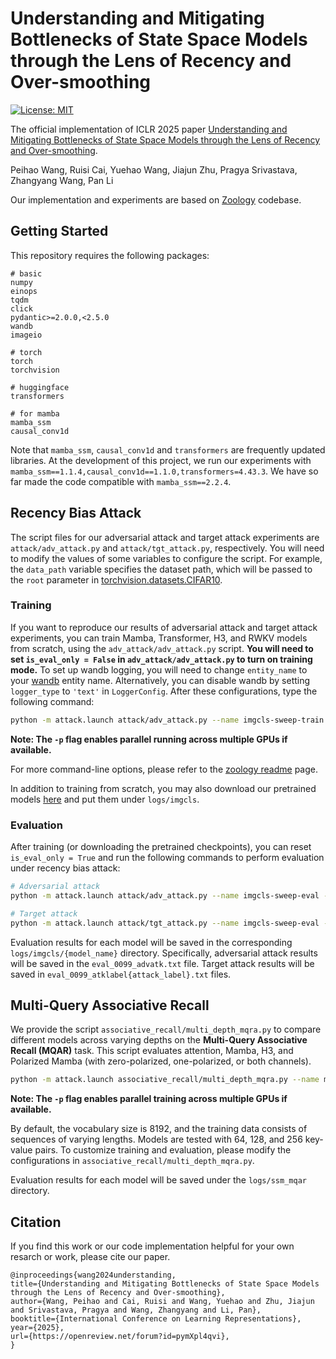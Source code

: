 # Understanding and Mitigating Bottlenecks of State Space Models through the Lens of Recency and Over-smoothing

[![License: MIT](https://img.shields.io/badge/License-MIT-green.svg)](https://opensource.org/licenses/MIT)

The official implementation of ICLR 2025 paper [Understanding and Mitigating Bottlenecks of State Space Models through the Lens of Recency and Over-smoothing](https://arxiv.org/abs/2501.00658).

Peihao Wang, Ruisi Cai, Yuehao Wang, Jiajun Zhu, Pragya Srivastava, Zhangyang Wang, Pan Li

Our implementation and experiments are based on [Zoology](https://github.com/HazyResearch/zoology) codebase. 


## Getting Started

This repository requires the following packages:

```
# basic
numpy
einops
tqdm
click
pydantic>=2.0.0,<2.5.0
wandb
imageio

# torch
torch
torchvision

# huggingface
transformers

# for mamba
mamba_ssm
causal_conv1d
```

Note that `mamba_ssm`, `causal_conv1d` and `transformers` are frequently updated libraries. At the development of this project, we run our experiments with `mamba_ssm==1.1.4,causal_conv1d==1.1.0,transformers=4.43.3`. We have so far made the code compatible with `mamba_ssm==2.2.4`.

## Recency Bias Attack

The script files for our adversarial attack and target attack experiments are `attack/adv_attack.py` and `attack/tgt_attack.py`, respectively. You will need to modify the values of some variables to configure the script. For example, the `data_path` variable specifies the dataset path, which will be passed to the `root` parameter in [torchvision.datasets.CIFAR10](https://pytorch.org/vision/main/generated/torchvision.datasets.CIFAR10.html).


### Training

If you want to reproduce our results of adversarial attack and target attack experiments, you can train Mamba, Transformer, H3, and RWKV models from scratch, using the `adv_attack/adv_attack.py` script. **You will need to set `is_eval_only = False` in `adv_attack/adv_attack.py` to turn on training mode.** To set up wandb logging, you will need to change `entity_name` to your [wandb](https://wandb.ai/site/) entity name. Alternatively, you can disable wandb by setting `logger_type` to `'text'` in `LoggerConfig`. After these configurations, type the following command:

```bash
python -m attack.launch attack/adv_attack.py --name imgcls-sweep-train -p --gpus 0,1,2,3
```

**Note: The `-p` flag enables parallel running across multiple GPUs if available.**

For more command-line options, please refer to the [zoology readme](https://github.com/HazyResearch/zoology/blob/main/README.md) page.

In addition to training from scratch, you may also download our pretrained models [here]() and put them under `logs/imgcls`.


### Evaluation

After training (or downloading the pretrained checkpoints), you can reset `is_eval_only = True` and run the following commands to perform evaluation under recency bias attack:

```bash
# Adversarial attack
python -m attack.launch attack/adv_attack.py --name imgcls-sweep-eval -p --gpus 0,1,2,3

# Target attack
python -m attack.launch attack/tgt_attack.py --name imgcls-sweep-eval -p --gpus 0,1,2,3
```

Evaluation results for each model will be saved in the corresponding `logs/imgcls/{model_name}` directory. Specifically, adversarial attack results will be saved in the `eval_0099_advatk.txt` file. Target attack results will be saved in `eval_0099_atklabel{attack_label}.txt` files.

## Multi-Query Associative Recall

We provide the script `associative_recall/multi_depth_mqra.py` to compare different models across varying depths on the **Multi-Query Associative Recall (MQAR)** task. This script evaluates attention, Mamba, H3, and Polarized Mamba (with zero-polarized, one-polarized, or both channels).

```bash
python -m attack.launch associative_recall/multi_depth_mqra.py --name multi-depth-mqra -p --gpus 0,1,2,3
```

**Note: The `-p` flag enables parallel training across multiple GPUs if available.**

By default, the vocabulary size is 8192, and the training data consists of sequences of varying lengths. Models are tested with 64, 128, and 256 key-value pairs. To customize training and evaluation, please modify the configurations in `associative_recall/multi_depth_mqra.py`.

Evaluation results for each model will be saved under the `logs/ssm_mqar` directory.

## Citation

If you find this work or our code implementation helpful for your own resarch or work, please cite our paper.
```
@inproceedings{wang2024understanding,
title={Understanding and Mitigating Bottlenecks of State Space Models through the Lens of Recency and Over-smoothing},
author={Wang, Peihao and Cai, Ruisi and Wang, Yuehao and Zhu, Jiajun and Srivastava, Pragya and Wang, Zhangyang and Li, Pan},
booktitle={International Conference on Learning Representations},
year={2025},
url={https://openreview.net/forum?id=pymXpl4qvi},
}
```